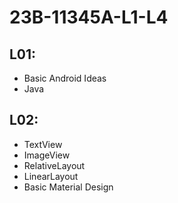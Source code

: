 # 23B-11345A-L1-L4

## L01:
- Basic Android Ideas
- Java

## L02:
- TextView
- ImageView
- RelativeLayout
- LinearLayout
- Basic Material Design

